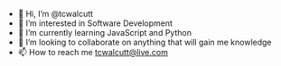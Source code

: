 - 👋 Hi, I’m @tcwalcutt
- 👀 I’m interested in Software Development
- 🌱 I’m currently learning JavaScript and Python
- 💞️ I’m looking to collaborate on anything that will gain me knowledge
- 📫 How to reach me tcwalcutt@live.com

<!---
tcwalcutt/tcwalcutt is a ✨ special ✨ repository because its `README.md` (this file) appears on your GitHub profile.
You can click the Preview link to take a look at your changes.
--->

